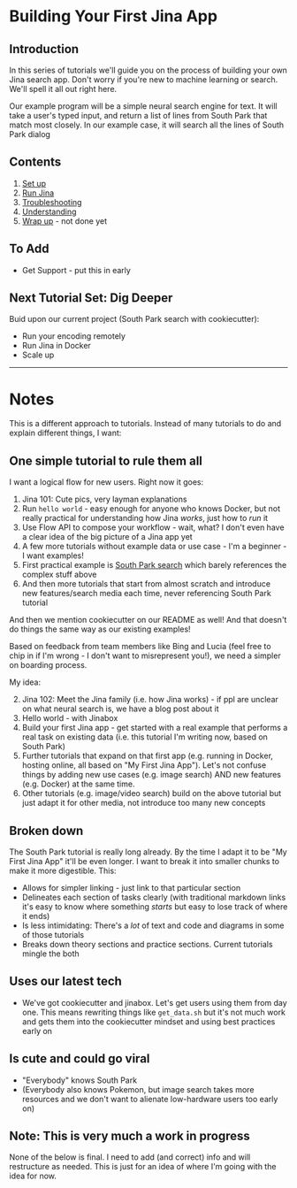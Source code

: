 # Building Your First Jina App

## Introduction

In this series of tutorials we'll guide you on the process of building your own Jina search app. Don't worry if you're new to machine learning or search. We'll spell it all out right here.

Our example program will be a simple neural search engine for text. It will take a user's typed input, and return a list of lines from South Park that match most closely. In our example case, it will search all the lines of South Park dialog

## Contents

1. [Set up](chapters/01_setup.md)
2. [Run Jina](chapters/02_run.md)
3. [Troubleshooting](chapters/03_troubleshooting.md)
4. [Understanding](chapters/04_understanding.md)
5. [Wrap up]() - not done yet

## To Add

* Get Support - put this in early

## Next Tutorial Set: Dig Deeper

Buid upon our current project (South Park search with cookiecutter):

* Run your encoding remotely
* Run Jina in Docker
* Scale up

---

# Notes

This is a different approach to tutorials. Instead of many tutorials to do and explain different things, I want:

## One simple tutorial to rule them all

I want a logical flow for new users. Right now it goes:
1. Jina 101: Cute pics, very layman explanations
2. Run `hello world` - easy enough for anyone who knows Docker, but not really practical for understanding how Jina *works*, just how to *run* it
3. Use Flow API to compose your workflow - wait, what? I don't even have a clear idea of the big picture of a Jina app yet
4. A few more tutorials without example data or use case - I'm a beginner - I want examples!
5. First practical example is [South Park search](https://github.com/jina-ai/examples/tree/master/southpark-search) which barely references the complex stuff above
6. And then more tutorials that start from almost scratch and introduce new features/search media each time, never referencing South Park tutorial

And then we mention cookiecutter on our README as well! And that doesn't do things the same way as our existing examples!

Based on feedback from team members like Bing and Lucia (feel free to chip in if I'm wrong - I don't want to misrepresent you!), we need a simpler on boarding process.

My idea:

2. Jina 102: Meet the Jina family (i.e. how Jina works) - if ppl are unclear on what neural search is, we have a blog post about it
3. Hello world - with Jinabox
4. Build your first Jina app - get started with a real example that performs a real task on existing data (i.e. this tutorial I'm writing now, based on South Park)
5. Further tutorials that expand on that first app (e.g. running in Docker, hosting online, all based on "My First Jina App"). Let's not confuse things by adding new use cases (e.g. image search) AND new features (e.g. Docker) at the same time.
6. Other tutorials (e.g. image/video search) build on the above tutorial but just adapt it for other media, not introduce too many new concepts

## Broken down

The South Park tutorial is really long already. By the time I adapt it to be "My First Jina App" it'll be even longer. I want to break it into smaller chunks to make it more digestible. This:

* Allows for simpler linking - just link to that particular section
* Delineates each section of tasks clearly (with traditional markdown links it's easy to know where something *starts* but easy to lose track of where it ends)
* Is less intimidating: There's a *lot* of text and code and diagrams in some of those tutorials
* Breaks down theory sections and practice sections. Current tutorials mingle the both

## Uses our latest tech

* We've got cookiecutter and jinabox. Let's get users using them from day one. This means rewriting things like `get_data.sh` but it's not much work and gets them into the cookiecutter mindset and using best practices early on

## Is cute and could go viral

* "Everybody" knows South Park
* (Everybody also knows Pokemon, but image search takes more resources and we don't want to alienate low-hardware users too early on)

## Note: This is very much a work in progress

None of the below is final. I need to add (and correct) info and will restructure as needed. This is just for an idea of where I'm going with the idea for now.
